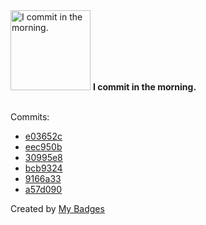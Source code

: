 <img src="https://my-badges.github.io/my-badges/morning-commits.png" alt="I commit in the morning." title="I commit in the morning." width="128">
<strong>I commit in the morning.</strong>
<br><br>

Commits:

- <a href="https://github.com/unkuseni/rs_bybit/commit/e03652c916a823540826fa7fb0bc18742a3ef399">e03652c</a>
- <a href="https://github.com/unkuseni/rs_bybit/commit/eec950bd640e4ff84326212951fce17c6ca4c310">eec950b</a>
- <a href="https://github.com/Sajjon/one-does-not-simply-sign/commit/30995e8c3fdc29e0bc8663ab13693402f37d43ea">30995e8</a>
- <a href="https://github.com/Sajjon/Bells/commit/bcb9324fff99265367fe7c9887b03a5c3f32226a">bcb9324</a>
- <a href="https://github.com/Sajjon/K1/commit/9166a33477a89e12986cc7d86892d2729559101d">9166a33</a>
- <a href="https://github.com/Sajjon/K1/commit/a57d0903038bf46d95964c15ee91d4edfc6364f5">a57d090</a>


Created by <a href="https://github.com/my-badges/my-badges">My Badges</a>